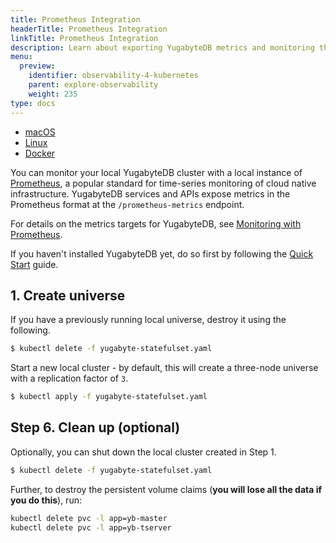 ```yaml
---
title: Prometheus Integration
headerTitle: Prometheus Integration
linkTitle: Prometheus Integration
description: Learn about exporting YugabyteDB metrics and monitoring the cluster with Prometheus.
menu:
  preview:
    identifier: observability-4-kubernetes
    parent: explore-observability
    weight: 235
type: docs
---
```


<ul class="nav nav-tabs-alt nav-tabs-yb">

  <li >
    <a href="../macos/" class="nav-link">
      <i class="fab fa-apple" aria-hidden="true"></i>
      macOS
    </a>
  </li>

  <li >
    <a href="../linux/" class="nav-link">
      <i class="fab fa-linux" aria-hidden="true"></i>
      Linux
    </a>
  </li>

  <li >
    <a href="../docker/" class="nav-link">
      <i class="fab fa-docker" aria-hidden="true"></i>
      Docker
    </a>
  </li>
<!--
  <li >
    <a href="../kubernetes/" class="nav-link active">
      <i class="fas fa-cubes" aria-hidden="true"></i>
      Kubernetes
    </a>
  </li>
-->
</ul>

You can monitor your local YugabyteDB cluster with a local instance of [Prometheus](https://prometheus.io/), a popular standard for time-series monitoring of cloud native infrastructure. YugabyteDB services and APIs expose metrics in the Prometheus format at the `/prometheus-metrics` endpoint.

For details on the metrics targets for YugabyteDB, see [Monitoring with Prometheus](../../../reference/configuration/default-ports/#monitoring-with-prometheus).

If you haven't installed YugabyteDB yet, do so first by following the [Quick Start](../../../quick-start/install/) guide.

## 1. Create universe

If you have a previously running local universe, destroy it using the following.

```sh
$ kubectl delete -f yugabyte-statefulset.yaml
```

Start a new local cluster - by default, this will create a three-node universe with a replication factor of `3`.

```sh
$ kubectl apply -f yugabyte-statefulset.yaml
```

## Step 6. Clean up (optional)

Optionally, you can shut down the local cluster created in Step 1.

```sh
$ kubectl delete -f yugabyte-statefulset.yaml
```

Further, to destroy the persistent volume claims (**you will lose all the data if you do this**), run:

```sh
kubectl delete pvc -l app=yb-master
kubectl delete pvc -l app=yb-tserver
```
